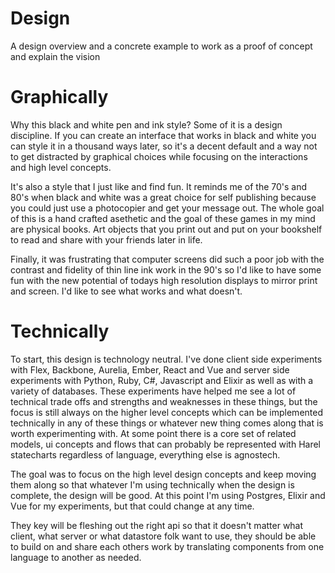 # Design
A design overview and a concrete example to work as a proof of concept and explain the vision

# Graphically
Why this black and white pen and ink style? Some of it is a design discipline. If you can create an interface that works in black and white you can style it in a thousand ways later, so it's a decent default and a way not to get distracted by graphical choices while focusing on the interactions and high level concepts.

It's also a style that I just like and find fun. It reminds me of the 70's and 80's when black and white was a great choice for self publishing because you could just use a photocopier and get your message out. The whole goal of this is a hand crafted asethetic and the goal of these games in my mind are physical books. Art objects that you print out and put on your bookshelf to read and share with your friends later in life. 

Finally, it was frustrating that computer screens did such a poor job with the contrast and fidelity of thin line ink work in the 90's so I'd like to have some fun with the new potential of todays high resolution displays to mirror print and screen. I'd like to see what works and what doesn't.

# Technically
To start, this design is technology neutral. I've done client side experiments with Flex, Backbone, Aurelia, Ember, React and Vue and server side experiments with Python, Ruby, C#, Javascript and Elixir as well as with a variety of databases. These experiments have helped me see a lot of technical trade offs and strengths and weaknesses in these things, but the focus is still always on the higher level concepts which can be implemented technically in any of these things or whatever new thing comes along that is worth experimenting with. At some point there is a core set of related models, ui concepts and flows that can probably be represented with Harel statecharts regardless of language, everything else is agnostech.

The goal was to focus on the high level design concepts and keep moving them along so that whatever I'm using technically when the design is complete, the design will be good. At this point I'm using Postgres, Elixir and Vue for my experiments, but that could change at any time. 

They key will be fleshing out the right api so that it doesn't matter what client, what server or what datastore folk want to use, they should be able to build on and share each others work by translating components from one language to another as needed.


